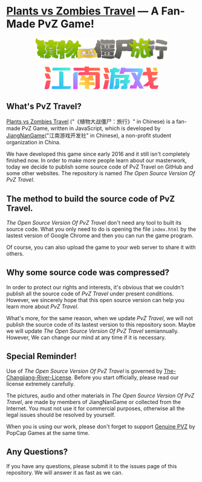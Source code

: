 # [Plants vs Zombies Travel](https://pvz.jiangnangame.com/) — A Fan-Made PvZ Game!

<p align="center"><img alt="PVZTR" style='max-width:70%' src="https://raw.githubusercontent.com/jiangnangame/The-Open-Source-Version-Of-PvZ-Travel/main/logo1.png"/></p>

<p align="center"><img alt="JiangNanGame" style='max-width:60%' src="https://raw.githubusercontent.com/jiangnangame/The-Open-Source-Version-Of-PvZ-Travel/main/logo2.png"/></p>

## What's PvZ Travel?

[Plants vs Zombies Travel](https://pvz.jiangnangame.com)  ("《植物大战僵尸：旅行》" in Chinese)  is a fan-made PvZ Game, written in JavaScript, which is developed by [JiangNanGame](http://www.jiangnangame.com)("江南游戏开发社" in Chinese), a non-profit student organization in China.

We have developed this game since early 2016 and it still isn't completely finished now. In order to make more people learn about our masterwork, today we decide to publish some source code of PvZ Travel on GitHub and some other websites. The repository is named *The Open Source Version Of PvZ Travel*.

## The method  to build the source code of PvZ Travel.

*The Open Source Version Of PvZ Travel* don't need any tool to built its source code. What you only need to do is opening the file `index.html` by the lastest version of Google Chrome and then you can run the game program.

Of course, you can also upload the game to your web server to share it with others.

## Why some source code was compressed?

In order to protect our rights and interests, it's obvious that we couldn't publish all the source code of *PvZ Travel* under present conditions. However, we sincerely hope that this open source version can help you learn more about *PvZ Travel*.

What's more, for the same reason, when we update *PvZ Travel*, we will not publish the source code of its lastest version to this repository soon. Maybe we will update *The Open Source Version Of PvZ Travel* semiannually. However, We can change our mind at any time if it is necessary.

## Special Reminder!

Use of *The Open Source Version Of PvZ Travel* is governed by [The-Changjiang-River-License](https://github.com/jiangnangame/The-Changjiang-River-License). Before you start officially, please read our license extremely carefully.

The pictures, audio and other materials in *The Open Source Version Of PvZ Travel*,  are made by members of JiangNanGame or collected from the Internet. You must not use it for commercial purposes, otherwise all the legal issues should be resolved by yourself.

When you is using our work, please don't forget to support [Genuine PVZ](https://www.ea.com/games/plants-vs-zombies) by PopCap Games at the same time.

## Any Questions?

If you have any questions, please submit it to the issues page of this repository. We will answer it as fast as we can.

